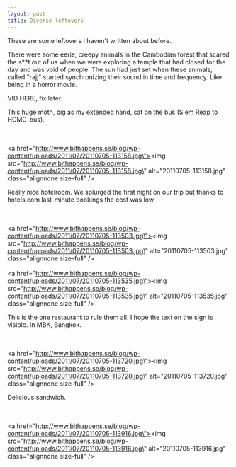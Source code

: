 ```yaml
---
layout: post
title: Diverse leftovers
---
```


These are some leftovers I haven\'t written about before.

There were some eerie, creepy animals in the Cambodian forest that scared the s**t out of us when we were exploring a temple that had closed for the day and was void of people. The sun had just set when these animals, called \"rajj\" started synchronizing their sound in time and frequency. Like being in a horror movie.

VID HERE, fix later.



This huge moth, big as my extended hand, sat on the bus (Siem Reap to HCMC-bus). 

<br /><br /><a href=\"http://www.bithappens.se/blog/wp-content/uploads/2011/07/20110705-113158.jpg\"><img src=\"http://www.bithappens.se/blog/wp-content/uploads/2011/07/20110705-113158.jpg\" alt=\"20110705-113158.jpg\" class=\"alignnone size-full\" /></a>


Really nice hotelroom. We splurged the first night on our trip but thanks to hotels.com last-minute bookings the cost was low.

<br /><br /><a href=\"http://www.bithappens.se/blog/wp-content/uploads/2011/07/20110705-113503.jpg\"><img src=\"http://www.bithappens.se/blog/wp-content/uploads/2011/07/20110705-113503.jpg\" alt=\"20110705-113503.jpg\" class=\"alignnone size-full\" /></a><br /><br /><a href=\"http://www.bithappens.se/blog/wp-content/uploads/2011/07/20110705-113535.jpg\"><img src=\"http://www.bithappens.se/blog/wp-content/uploads/2011/07/20110705-113535.jpg\" alt=\"20110705-113535.jpg\" class=\"alignnone size-full\" /></a>


This is the one restaurant to rule them all. I hope the text on the sign is visible.  In MBK, Bangkok.

<br /><br /><a href=\"http://www.bithappens.se/blog/wp-content/uploads/2011/07/20110705-113720.jpg\"><img src=\"http://www.bithappens.se/blog/wp-content/uploads/2011/07/20110705-113720.jpg\" alt=\"20110705-113720.jpg\" class=\"alignnone size-full\" /></a>

Delicious sandwich. 

<br /><br /><a href=\"http://www.bithappens.se/blog/wp-content/uploads/2011/07/20110705-113916.jpg\"><img src=\"http://www.bithappens.se/blog/wp-content/uploads/2011/07/20110705-113916.jpg\" alt=\"20110705-113916.jpg\" class=\"alignnone size-full\" /></a>